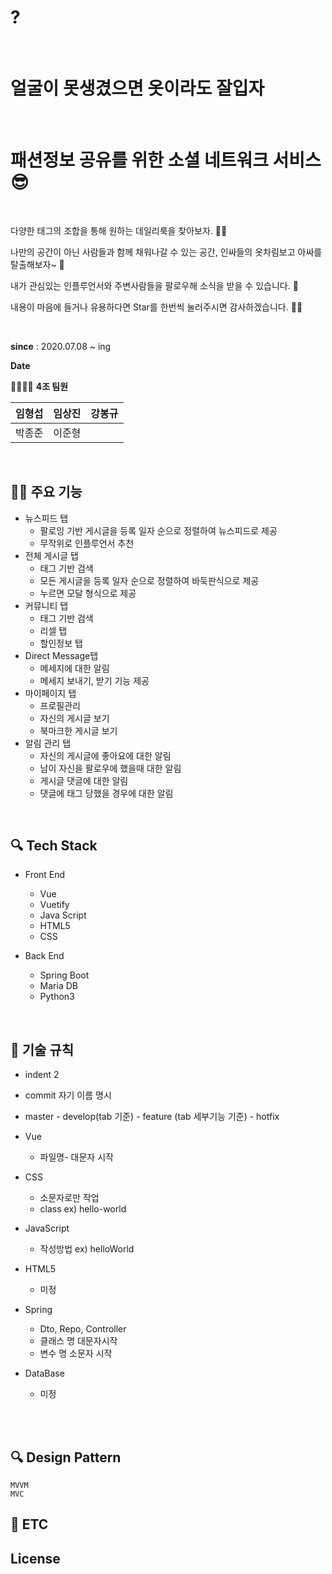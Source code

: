 # ?
<br>

# 얼굴이 못생겼으면 옷이라도 잘입자
<br>

# 패션정보 공유를 위한 소셜 네트워크 서비스 😎
<br>

다양한 태그의 조합을 통해 원하는 데일리룩을 찾아보자. 👨‍💻

나만의 공간이 아닌 사람들과 함께 채워나갈 수 있는 공간, 
인싸들의 옷차림보고 아싸를 탈출해보자~ 🙏

내가 관심있는 인플루언서와 주변사람들을 팔로우해 소식을 받을 수 있습니다. 🙌

내용이 마음에 들거나 유용하다면 Star를 한번씩 눌러주시면 감사하겠습니다. 🙇‍♂️

<br>

**since** : 2020.07.08 ~ ing
<br>

**Date**
<br>

👨‍👩‍👦‍👦  **4조 팀원**

| 임형섭 | 임상진 | 강봉규 | 
| --- | --- | --- |
| 박종준 | 이준형 |

<br>

## 👨‍⚕️ **주요 기능**

- 뉴스피드 탭
    - 팔로잉 기반 게시글을  등록 일자 순으로 정렬하여 뉴스피드로 제공
    - 무작위로 인플루언서 추천
- 전체 게시글 탭
    - 태그 기반 검색
    - 모든 게시글을 등록 일자 순으로 정렬하여 바둑판식으로 제공
    - 누르면 모달 형식으로 제공
- 커뮤니티 탭
    - 태그 기반 검색
    - 리셀 탭
    - 할인정보 탭
- Direct Message탭
    - 메세지에 대한 알림
    - 메세지 보내기, 받기 기능 제공
- 마이페이지 탭
    - 프로필관리
    - 자신의 게시글 보기
    - 북마크한 게시글 보기
- 알림 관리 탭
    - 자신의 게시글에 좋아요에 대한 알림
    - 남이 자신을 팔로우에 했을때 대한 알림
    - 게시글 댓글에 대한 알림
    - 댓글에 태그 당했을 경우에 대한 알림
    

<br>


## 🔍 Tech Stack

- Front End
    - Vue
    - Vuetify
    - Java Script
    - HTML5
    - CSS

- Back End
    - Spring Boot
    - Maria DB
    - Python3

<br>

## 🦌 기술 규칙

- indent 2

- commit 자기 이름 명시

- master - develop(tab 기준) - feature (tab 세부기능 기준)
         - hotfix

- Vue
    - 파일명- 대문자 시작
- CSS
    - 소문자로만 작업
    - class ex) hello-world 
- JavaScript
    - 작성방법 ex) helloWorld
- HTML5
    - 미정
- Spring
    - Dto, Repo, Controller
    - 클래스 명 대문자시작
    - 변수 명 소문자 시작

- DataBase
    - 미정
 



<br>


  
<br>

## 🔍 Design Pattern
    MVVM
    MVC

## 🦌 ETC

## License
